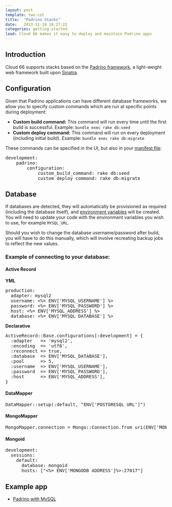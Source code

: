 ```yaml
---
layout: post
template: two-col
title:  "Padrino Stacks"
date:   2013-11-18 16:27:22
categories: getting-started
lead: Cloud 66 makes it easy to deploy and maintain Padrino apps
---
```



## Introduction

Cloud 66 supports stacks based on the [Padrino framework](http://www.pardinorb.com/), a light-weight web framework built upon [Sinatra](http://help.cloud66.com/getting-started/sinatra-stacks.html).

## Configuration

Given that Padrino applications can have different database frameworks, we allow you to specify custom commands which are run at specific points during deployment:

- **Custom build command:** This command will run every time until the first build is successful. Example: `bundle exec rake db:seed`
- **Custom deploy command:** This command will run on every deployment (including initial build). Example: `bundle exec rake db:migrate`

These commands can be specified in the UI, but also in your [manifest file](http://help.cloud66.com/stack-features/manifest-files.html):
<pre class="terminal">
development:
    padrino:
        configuration:
            custom&#95;build&#95;command: rake db:seed
            custom&#95;deploy&#95;command: rake db:migrate
</pre>

## Database

If databases are detected, they will automatically be provisioned as required (including the database itself), and [environment variables](http://help.cloud66.com/stack-features/assign-env-vars.html) will be created. You will need to update your code with the environment variables you wish to use, for example `MYSQL_URL`.

Should you wish to change the database username/password after build, you will have to do this manually, which will involve recreating backup jobs to reflect the new values.

### Example of connecting to your database:
#### Active Record

**YML**
<pre class="terminal">
production:
  adapter: mysql2
  username: <%= ENV['MYSQL&#95;USERNAME'] %>
  password: <%= ENV['MYSQL&#95;PASSWORD'] %>
  host: <%= ENV['MYSQL&#95;ADDRESS'] %>
  database: <%= ENV['MYSQL&#95;DATABASE'] %>
</pre>

**Declarative**
<pre class="terminal">
ActiveRecord::Base.configurations[:development] = {
  :adapter   => 'mysql2',
  :encoding  => 'utf8',
  :reconnect => true,
  :database  => ENV['MYSQL&#95;DATABASE'],
  :pool      => 5,
  :username  => ENV['MYSQL&#95;USERNAME'],
  :password  => ENV['MYSQL&#95;PASSWORD'],
  :host      => ENV['MYSQL&#95;ADDRESS'],
}
</pre>

#### DataMapper
<pre class="terminal">
DataMapper::setup(:default, "ENV['POSTGRESQL&#95;URL']")
</pre>

#### MongoMapper
<pre class="terminal">
MongoMapper.connection = Mongo::Connection.from_uri(ENV['MONGODB_URL'])
</pre>

#### Mongoid
<pre class="terminal">
development:
  sessions:
    default:
      database: mongoid
      hosts: ["<%= ENV['MONGODB_ADDRESS']%>:27017"]
</pre>

## Example app

* <a href="https://www.cloud66.com/stacks/new?eduid=padrino_mysql" target="_blank">Padrino with MySQL</a>